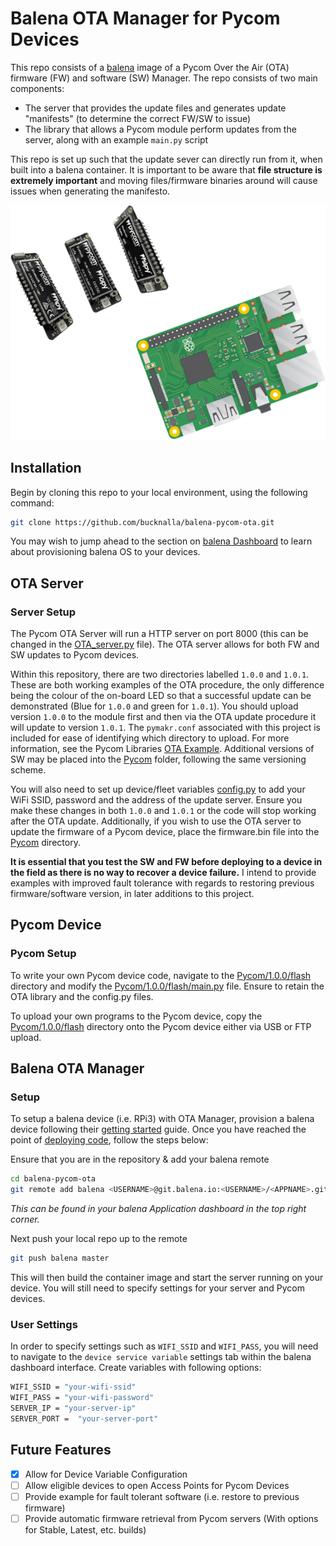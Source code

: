 # Balena OTA Manager for Pycom Devices

This repo consists of a [balena](https://balena.io) image of a Pycom Over the Air (OTA) firmware (FW) and software (SW) Manager. The repo consists of two main components:

- The server that provides the update files and generates update "manifests" (to determine the correct FW/SW to issue)
- The library that allows a Pycom module perform updates from the server, along with an example `main.py` script

This repo is set up such that the update sever can directly run from it, when built into a balena container. It is important to be aware that **file structure is extremely important** and moving files/firmware binaries around will cause issues when generating the manifesto.

<p align="center">
<img src="images/balena-pycom.png" width="600px" >
</p>

## Installation

Begin by cloning this repo to your local environment, using the following command:

```bash
git clone https://github.com/bucknalla/balena-pycom-ota.git
```

You may wish to jump ahead to the section on [balena Dashboard](#balena-ota-manager) to learn about provisioning balena OS to your devices.

## OTA Server

### Server Setup

The Pycom OTA Server will run a HTTP server on port 8000 (this can be changed in the [OTA_server.py](OTA_server.py) file). The OTA server allows for both FW and SW updates to Pycom devices.

Within this repository, there are two directories labelled `1.0.0` and `1.0.1`. These are both working examples of the OTA procedure, the only difference being the colour of the on-board LED so that a successful update can be demonstrated (Blue for `1.0.0` and green for `1.0.1`). You should upload version `1.0.0` to the module first and then via the OTA update procedure it will update to version `1.0.1`. The `pymakr.conf` associated with this project is included for ease of identifying which directory to upload. For more information, see the Pycom Libraries [OTA Example](https://github.com/pycom/pycom-libraries/tree/master/examples/OTA). Additional versions of SW may be placed into the [Pycom](Pycom/) folder, following the same versioning scheme.

You will also need to set up device/fleet variables [config.py](config.py) to add your WiFi SSID, password and the address of the update server. Ensure you make these changes in both `1.0.0` and `1.0.1` or the code will stop working after the OTA update. Additionally, if you wish to use the OTA server to update the firmware of a Pycom device, place the firmware.bin file into the [Pycom](Pycom/) directory.

**It is essential that you test the SW and FW before deploying to a device in the field as there is no way to recover a device failure.** I intend to provide examples with improved fault tolerance with regards to restoring previous firmware/software version, in later additions to this project.

## Pycom Device

### Pycom Setup

To write your own Pycom device code, navigate to the [Pycom/1.0.0/flash](Pycom/1.0.0/flash/) directory and modify the [Pycom/1.0.0/flash/main.py](Pycom/1.0.0/flash/main.py) file. Ensure to retain the OTA library and the config.py files.

To upload your own programs to the Pycom device, copy the [Pycom/1.0.0/flash](Pycom/1.0.0/flash/) directory onto the Pycom device either via USB or FTP upload.

## Balena OTA Manager

### Setup

To setup a balena device (i.e. RPi3) with OTA Manager, provision a balena device following their [getting started](https://docs.balena.io/learn/getting-started/raspberrypi3/python/) guide. Once you have reached the point of [deploying code](https://docs.balena.io/learn/getting-started/raspberrypi3/python/#deploy-code), follow the steps below:

Ensure that you are in the repository & add your balena remote

```bash
cd balena-pycom-ota
git remote add balena <USERNAME>@git.balena.io:<USERNAME>/<APPNAME>.git
```

*This can be found in your balena Application dashboard in the top right corner.*

Next push your local repo up to the remote

```bash
git push balena master
```

This will then build the container image and start the server running on your device. You will still need to specify settings for your server and Pycom devices.

### User Settings

In order to specify settings such as `WIFI_SSID` and `WIFI_PASS`, you will need to navigate to the `device service variable` settings tab within the balena dashboard interface. Create variables with following options:

```bash
WIFI_SSID = "your-wifi-ssid"
WIFI_PASS = "your-wifi-password"
SERVER_IP = "your-server-ip"
SERVER_PORT =  "your-server-port"
```

## Future Features

- [x] Allow for Device Variable Configuration
- [ ] Allow eligible devices to open Access Points for Pycom Devices
- [ ] Provide example for fault tolerant software (i.e. restore to previous firmware)
- [ ] Provide automatic firmware retrieval from Pycom servers (With options for Stable, Latest, etc. builds)
